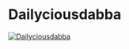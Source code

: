 # Dailyciousdabba

[![Dailyciousdabba](https://github.com/dailyciousdabba/welcome/blob/main/welcome-dabba.png)](https://www.dailyciousdabba.tech/join-beta)

